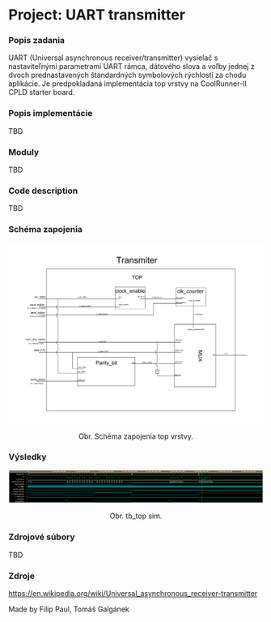 
# Project: UART transmitter

### Popis zadania
UART (Universal asynchronous receiver/transmitter) vysielač s nastaviteľnými parametrami UART rámca, dátového slova a voľby jednej z dvoch prednastavených štandardných symbolových rýchlostí za chodu aplikácie. Je predpokladaná implementácia top vrstvy na CoolRunner-II CPLD starter board. 



### Popis implementácie

TBD

### Moduly

TBD


### Code description

TBD


### Schéma zapojenia


![](resources/Tx_top_scheme.png)
<p align="center">
  Obr. Schéma zapojenia top vrstvy.
</p>

### Výsledky

![](resources/tb_top.PNG)
<p align="center">Obr. tb_top sim.</p>

### Zdrojové súbory

TBD

### Zdroje

<https://en.wikipedia.org/wiki/Universal_asynchronous_receiver-transmitter>



Made by Filip Paul, Tomáš Galgánek
